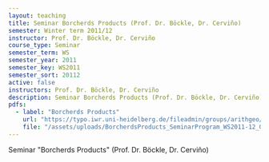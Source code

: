 ```yaml
---
layout: teaching
title: Seminar Borcherds Products (Prof. Dr. Böckle, Dr. Cerviño)
semester: Winter term 2011/12
instructor: Prof. Dr. Böckle, Dr. Cerviño
course_type: Seminar
semester_term: WS
semester_year: 2011
semester_key: WS2011
semester_sort: 20112
active: false
instructors: Prof. Dr. Böckle, Dr. Cerviño
description: Seminar Borcherds Products (Prof. Dr. Böckle, Dr. Cerviño)
pdfs:
  - label: "Borcherds Products"
    url: "https://typo.iwr.uni-heidelberg.de/fileadmin/groups/arithgeo/templates/data/Hauptseminare/BorcherdsProducts_SeminarProgram_WS2011-12_G3.pdf"
    file: "/assets/uploads/BorcherdsProducts_SeminarProgram_WS2011-12_G3.pdf"
---
```


Seminar "Borcherds Products" (Prof. Dr. Böckle, Dr. Cerviño)

